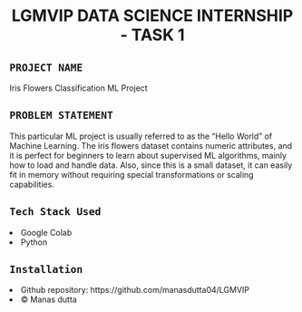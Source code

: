 <h1 align="center">
  <a href="# LGMVIP DATA SCIENCE INTERNSHIP - TASK 1"></a>
  LGMVIP DATA SCIENCE INTERNSHIP - TASK 1
</h1>

## `PROJECT NAME`
Iris Flowers Classification ML Project

## `PROBLEM STATEMENT`
This particular ML project is usually referred to as the “Hello World” of Machine Learning. The iris flowers dataset contains numeric attributes, and it is perfect for beginners to learn about supervised ML algorithms, mainly how to load and handle data. Also, since this is a small dataset, it can easily fit in memory without requiring special transformations or scaling capabilities.
## `Tech Stack Used`
<li>Google Colab</li>
<li>Python</li>

## `Installation`
<li>Github repository: https://github.com/manasdutta04/LGMVIP </li>
<li>© Manas dutta</li>
